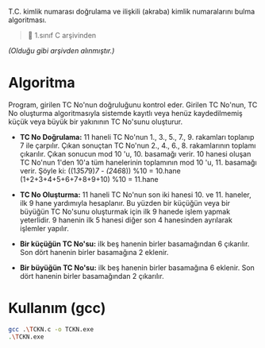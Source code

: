 T.C. kimlik numarası doğrulama ve ilişkili (akraba) kimlik numaralarını bulma algoritması.
> :beginner: 1.sınıf C arşivinden

*(Olduğu gibi arşivden alınmıştır.)*

# Algoritma
Program, girilen TC No'nun doğruluğunu kontrol eder.
Girilen TC No'nun, TC No oluşturma algoritmasıyla sistemde kayıtlı veya henüz kaydedilmemiş küçük veya büyük bir yakınının TC No'sunu oluşturur.

- **TC No Doğrulama:**	11 haneli TC No'nun 1., 3., 5., 7., 9. rakamları toplanıp 7 ile çarpılır.
					Çıkan sonuçtan TC No'nun 2., 4., 6., 8. rakamlarının toplamı çıkarılır.
					Çıkan sonucun mod 10 'u, 10. basamağı verir.
					10 hanesi oluşan TC No'nun 1'den 10'a tüm hanelerinin toplamının mod 10 'u, 11. basamağı verir.
					Şöyle ki:	((1*3*5*7*9)*7 - (2*4*6*8)) %10 = 10.hane
								(1+2+3+4+5+6+7+8+9+10) %10 = 11.hane

- **TC No Oluşturma:**	11 haneli TC No'nun son iki hanesi 10. ve 11. haneler, ilk 9 hane yardımıyla hesaplanır.
					Bu yüzden bir küçüğün veya bir büyüğün TC No'sunu oluşturmak için ilk 9 hanede işlem yapmak yeterlidir.
					9 hanenin ilk 5 hanesi diğer son 4 hanesinden ayrılarak işlemler yapılır.

- **Bir küçüğün TC No'su:**	ilk beş hanenin birler basamağından 6 çıkarılır.
						Son dört hanenin birler basamağına 2 eklenir.

- **Bir büyüğün TC No'su:**	ilk beş hanenin birler basamağına 6 eklenir.
						Son dört hanenin birler basamağından 2 çıkarılır.


# Kullanım (gcc)
```sh
gcc .\TCKN.c -o TCKN.exe
.\TCKN.exe
```
